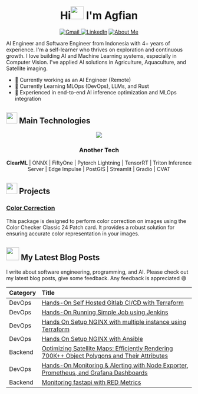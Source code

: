 <h1 align="center"><b>Hi<img src="https://media.giphy.com/media/hvRJCLFzcasrR4ia7z/giphy.gif" width="35"> I'm Agfian </b></h1>

<p align="center">
  <a href="mailto:agfianfd@gmail.com" target="_blank">
      <img src="https://img.shields.io/badge/eMail-D14836?style=for-the-badge&logo=gmail&logoColor=white" alt="Gmail" />
  </a>
  <a href="https://www.linkedin.com/in/magfianf/" target="_blank"><img alt="LinkedIn" src="https://img.shields.io/badge/linkedin-%230077B5.svg?&style=for-the-badge&logo=linkedin&logoColor=white" /></a>
  <a href="https://agfianf.github.io/about/" target="_blank"><img alt="About Me" src="https://img.shields.io/badge/About-Me-gray?style=for-the-badge"/></a>
</p>

AI Engineer and Software Engineer from Indonesia with 4+ years of experience. I'm a self-learner who thrives on exploration and continuous growth. I love building AI and Machine Learning systems, especially in Computer Vision. I've applied AI solutions in Agriculture, Aquaculture, and Satellite imaging.

- 🔭 Currently working as an AI Engineer (Remote)
- 🌱 Currently Learning MLOps (DevOps), LLMs, and Rust
- 💼 Experienced in end-to-end AI inference optimization and MLOps integration


## <img src="https://media4.giphy.com/media/v1.Y2lkPTc5MGI3NjExaTBxbDhpamx2emEzeTJmMjNneXIwNmQyajlpbHo4cXV5YmlwYjlqZCZlcD12MV9pbnRlcm5hbF9naWZfYnlfaWQmY3Q9dHM/ksE9feSa2b4V2GYwY4/giphy.gif" width="30"> Main Technologies

<p align="center">
  <a href="https://skillicons.dev">
    <img src="https://skillicons.dev/icons?i=bash,python,rust,pytorch,opencv,fastapi,redis,postgres,vscode,git,docker,kubernetes,prometheus,grafana,azure,gcp,ansible,terraform,jenkins&theme=light"/>
  </a>
</p>


<div align="center">
<h3> Another Tech </h3>
<b>ClearML</b> | ONNX  | FiftyOne | Pytorch Lightning | TensorRT | Triton Inference Server | Edge Impulse | PostGIS | Streamlit | Gradio | CVAT
</div>

## <img src="https://media.giphy.com/media/v1.Y2lkPTc5MGI3NjExNjlkMDZ4amt6Y2h3cG15c2Z3d3RheDR3Mmh4YXh3YzcxOGFva2I3cyZlcD12MV9zdGlja2Vyc19zZWFyY2gmY3Q9cw/zOx4kKZLsfuqShoh2t/giphy.gif" width="30" > Projects

### [Color Correction](https://agfianf.github.io/color-correction/)
  
  This package is designed to perform color correction on images using the Color Checker Classic 24 Patch card. It provides a robust solution for ensuring accurate color representation in your images.


  ## <img src="https://media.giphy.com/media/W1wiffohJYvPtQuA8O/giphy.gif" width="35"> My Latest Blog Posts

  I write about software engineering, programming, and AI. Please check out my latest blog posts, give some feedback. Any feedback is appreciated 😄

  | Category | Title                                                                                                                                                                                          |
  | :------- | :--------------------------------------------------------------------------------------------------------------------------------------------------------------------------------------------- |
  | DevOps   | [Hands-On Self Hosted Gitlab CI/CD with Terraform](https://agfianf.github.io/blog/2025/04/13/hands-on-gitlab-cicd/#codes)                                                                       |
  | DevOps   | [Hands-On Running Simple Job using Jenkins](https://agfianf.github.io/blog/2025/03/25/hands-on-with-jenkins-fontawesome-brands-jenkins/)                                                         |
  | DevOps   | [Hands On Setup NGINX with multiple instance using Terraform](https://agfianf.github.io/blog/2025/03/09/hands-on-terraform-material-terraform/)                                                  |
  | DevOps   | [Hands On Setup NGINX with Ansible](https://agfianf.github.io/blog/2025/03/08/hands-on-setup-nginx-with-ansible/)                                                                                |
  | Backend       | [Optimizing Satellite Maps: Efficiently Rendering 700K++ Object Polygons and Their Attributes](https://agfianf.github.io/blog/2025/03/04/optimizing-satellite-maps-efficiently-rendering-700k-object-polygons-and-their-attributes/) |
  | DevOps   | [Hands-On Monitoring & Alerting with Node Exporter, Prometheus, and Grafana Dashboards](https://agfianf.github.io/blog/2025/03/03/task-12-hands-on-monitoring--alerting-with-node-exporter-prometheus-and-grafana-dashboards/)      |
  | Backend  | [Monitoring fastapi with RED Metrics](https://agfianf.github.io/blog/2025/02/24/monitoring-fastapi-applications-with-red-metrics/)                                                               |


<!--
## <img src="https://media.giphy.com/media/iY8CRBdQXODJSCERIr/giphy.gif" width="35"><b> Github Stats </b>

<a href="https://github.com/anuraghazra/github-readme-stats">
  <img height=200 align="center" src="https://github-readme-stats.vercel.app/api?username=agfianf" />
</a>
<a href="https://github.com/anuraghazra/convoychat">
  <img height=200 align="center" src="https://github-readme-stats.vercel.app/api/top-langs?username=agfianf&layout=compact&langs_count=8&card_width=320" />
</a>

<br>

**agfianf/agfianf** is a ✨ _special_ ✨ repository because its `README.md` (this file) appears on your GitHub profile.

Here are some ideas to get you started:

- 🔭 I’m currently working on ...
- 🌱 I’m currently learning ...
- 👯 I’m looking to collaborate on ...
- 🤔 I’m looking for help with ...
- 💬 Ask me about ...
- 📫 How to reach me: ...
- 😄 Pronouns: ...
- ⚡ Fun fact: ...
-->
